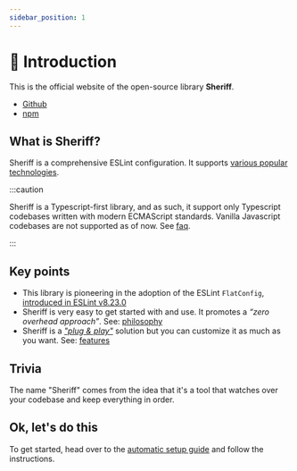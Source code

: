 ```yaml
---
sidebar_position: 1
---
```


# 🥳 Introduction

This is the official website of the open-source library **Sheriff**.

- [Github](https://github.com/AndreaPontrandolfo/sheriff)
- [npm](https://www.npmjs.com/package/eslint-config-sheriff)

## What is Sheriff?

Sheriff is a comprehensive ESLint configuration. It supports [various popular technologies](./techs.md).

:::caution

Sheriff is a Typescript-first library, and as such, it support only Typescript codebases written with modern ECMAScript standards. Vanilla Javascript codebases are not supported as of now. See [faq](./faq.md#does-sheriff-support-vanilla-javascript-codebases).

:::

## Key points

- This library is pioneering in the adoption of the ESLint `FlatConfig`, [introduced in ESLint v8.23.0](https://eslint.org/blog/2022/08/eslint-v8.23.0-released/)
- Sheriff is very easy to get started with and use. It promotes a _“zero overhead approach”_. See: [philosophy](./core-philosophy/criteria.md)
- Sheriff is a [_"plug & play"_](./setup/automatic-setup.mdx) solution but you can customize it as much as you want. See: [features](./features.md)

## Trivia

The name "Sheriff" comes from the idea that it's a tool that watches over your codebase and keep everything in order.

## Ok, let's do this

To get started, head over to the [automatic setup guide](./setup/automatic-setup.mdx) and follow the instructions.
